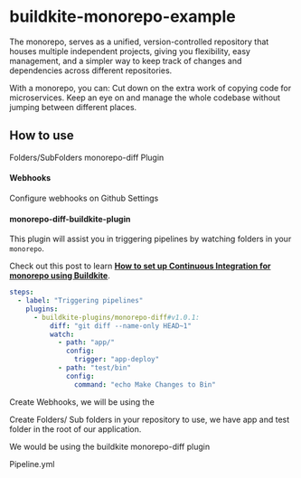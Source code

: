 # buildkite-monorepo-example

The monorepo, serves as a unified, version-controlled repository that houses multiple independent projects, giving you flexibility, easy management, and a simpler way to keep track of changes and dependencies across different repositories.

With a monorepo, you can:
Cut down on the extra work of copying code for microservices.
Keep an eye on and manage the whole codebase without jumping between different places.


## How to use

Folders/SubFolders
monorepo-diff Plugin
#### Webhooks

Configure webhooks on Github Settings 
#### monorepo-diff-buildkite-plugin

This plugin will assist you in triggering pipelines by watching folders in your `monorepo`.

Check out this post to learn [**How to set up Continuous Integration for monorepo using Buildkite**](https://adikari.medium.com/set-up-continuous-integration-for-monorepo-using-buildkite-61539bb0ed76).


```yaml
steps:
  - label: "Triggering pipelines"
    plugins:
      - buildkite-plugins/monorepo-diff#v1.0.1:
          diff: "git diff --name-only HEAD~1"
          watch:
            - path: "app/"
              config:
                trigger: "app-deploy"
            - path: "test/bin"
              config:
                command: "echo Make Changes to Bin"
```



Create Webhooks, we will be using the 



Create Folders/ Sub folders in your repository to use, we have app and test folder in the root of our application. 

We would be using the buildkite monorepo-diff plugin 


Pipeline.yml
